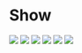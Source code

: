 # Show
<image src="LibrarySystem_Servlet/image/8e02e591baa3de4bcdfab80ce1793422.png">
  
<image src="LibrarySystem_Servlet/image/0d2410af27bd537ad7070dce0d518584.png">
  
<image src="LibrarySystem_Servlet/image/0d2410af27bd537ad7070dce0d518584.png">
  
<image src="LibrarySystem_Servlet/image/0d2410af27bd537ad7070dce0d518584.png">
  
<image src="LibrarySystem_Servlet/image/0d2410af27bd537ad7070dce0d518584.png">
  
<image src="LibrarySystem_Servlet/image/0d2410af27bd537ad7070dce0d518584.png">
